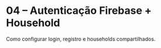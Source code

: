 # 04 – Autenticação Firebase + Household

Como configurar login, registro e households compartilhados.